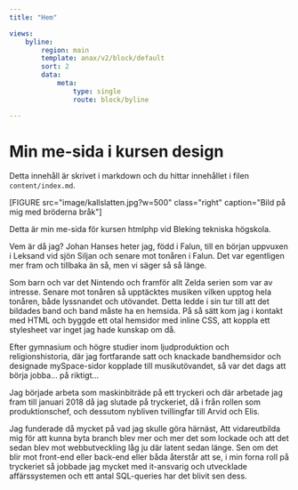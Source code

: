 ```yaml
---
title: "Hem"

views:
    byline:
        region: main
        template: anax/v2/block/default
        sort: 2
        data:
            meta:
                type: single
                route: block/byline

---
```

Min me-sida i kursen design
=========================



Detta innehåll är skrivet i markdown och du hittar innehållet i filen `content/index.md`.

[FIGURE src="image/kallslatten.jpg?w=500" class="right" caption="Bild på mig med bröderna bråk"]

Detta är min me-sida för kursen htmlphp vid Bleking tekniska högskola.

Vem är då jag? Johan Hanses heter jag, född i Falun, till en början uppvuxen i Leksand vid sjön Siljan och senare mot tonåren i Falun. Det var egentligen mer fram och tillbaka än så, men vi säger så så länge.

Som barn och var det Nintendo och framför allt Zelda serien som var av intresse. Senare mot tonåren så upptäcktes musiken vilken upptog hela tonåren, både lyssnandet och utövandet. Detta ledde i sin tur till att det bildades band och band måste ha en hemsida. På så sätt kom jag i kontakt med HTML och byggde ett otal hemsidor med inline CSS, att koppla ett stylesheet var inget jag hade kunskap om då.

Efter gymnasium och högre studier inom ljudproduktion och religionshistoria, där jag fortfarande satt och knackade bandhemsidor och designade mySpace-sidor kopplade till musikutövandet, så var det dags att börja jobba... på riktigt...

Jag började arbeta som maskinbiträde på ett tryckeri och där arbetade jag fram till januari 2018 då jag slutade på tryckeriet, då i från rollen som produktionschef, och dessutom nybliven tvillingfar till Arvid och Elis.

Jag funderade då mycket på vad jag skulle göra härnäst, Att vidareutbilda mig för att kunna byta branch blev mer och mer det som lockade och att det sedan blev mot webbutveckling låg ju där latent sedan länge. Sen om det blir mot front-end eller back-end eller båda återstår att se, i min forna roll på tryckeriet så jobbade jag mycket med it-ansvarig och utvecklade affärssystemen och ett antal SQL-queries har det blivit sen dess.
